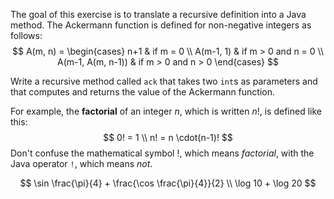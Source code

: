 The goal of this exercise is to translate a recursive definition into a Java method. The Ackermann function is defined for non-negative integers as follows:
$$
A(m, n) = \begin{cases}
              n+1 & if  m = 0 \\
              A(m-1, 1) & if  m > 0  and  n = 0 \\
              A(m-1, A(m, n-1)) & if  m > 0  and  n > 0
\end{cases}
$$

Write a recursive method called `ack` that takes two `int`s as parameters and that computes and returns the value of the Ackermann function.

For example, the **factorial** of an integer $n$, which is written $n!$, is defined like this:
$$
0! = 1 \\
n! = n \cdot(n-1)!
$$
Don't confuse the mathematical symbol $!$, which means *factorial*, with the Java operator `!`, which means *not*.

$$
\sin \frac{\pi}{4} + \frac{\cos \frac{\pi}{4}}{2} \\
\log 10 + \log 20
$$